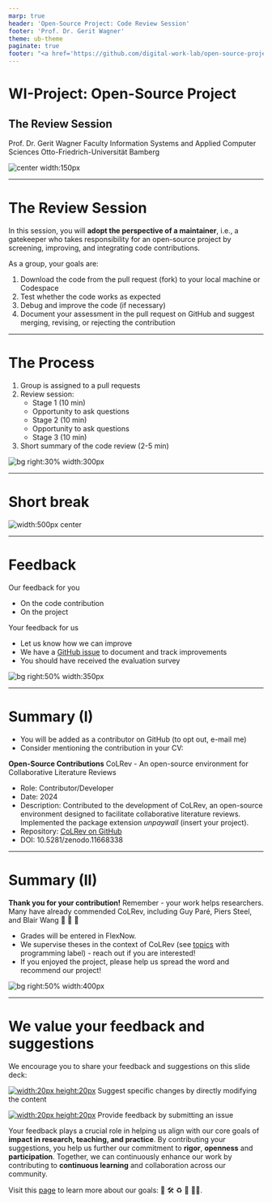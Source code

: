 ```yaml
---
marp: true
header: 'Open-Source Project: Code Review Session'
footer: 'Prof. Dr. Gerit Wagner'
theme: ub-theme
paginate: true
footer: "<a href='https://github.com/digital-work-lab/open-source-project/edit/main/slides/06-code_review.md' target='_blank'>⚙️</a>"
---
```


<!-- paginate: true -->

<!-- _class: centered -->

# WI-Project: Open-Source Project

## The Review Session

Prof. Dr. Gerit Wagner
Faculty Information Systems and Applied Computer Sciences
Otto-Friedrich-Universität Bamberg

![center width:150px](../assets/qr-open-source-project.png)

---
<!-- paginate: true -->

# The Review Session

In this session, you will **adopt the perspective of a maintainer**, i.e., a gatekeeper who takes responsibility for an open-source project by screening, improving, and integrating code contributions.

As a group, your goals are:

1. Download the code from the pull request (fork) to your local machine or Codespace
2. Test whether the code works as expected
3. Debug and improve the code (if necessary)
4. Document your assessment in the pull request on GitHub and suggest merging, revising, or rejecting the contribution

---

# The Process

1. Group is assigned to a pull requests
2. Review session:
    - Stage 1 (10 min)
    - Opportunity to ask questions
    - Stage 2 (10 min)
    - Opportunity to ask questions
    - Stage 3 (10 min)
3. Short summary of the code review (2-5 min)

![bg right:30% width:300px](../assets/christina-wocintechchat-com-5UHFPbvBBzY-unsplash.jpg)

---

<!-- _class: centered -->

# Short break

![width:500px center](../assets/game_completed.jpg)

---

# Feedback

Our feedback for you

- On the code contribution
- On the project

Your feedback for us

- Let us know how we can improve
- We have a [GitHub issue](https://github.com/digital-work-lab/open-source-project/issues) to document and track improvements
- You should have received the evaluation survey

![bg right:50% width:350px](../assets/feedback.jpg)

---

# Summary (I)

- You will be added as a contributor on GitHub (to opt out, e-mail me)
- Consider mentioning the contribution in your CV:

**Open-Source Contributions**
CoLRev - An open-source environment for Collaborative Literature Reviews

- Role: Contributor/Developer
- Date: 2024
- Description: Contributed to the development of CoLRev, an open-source environment designed to facilitate collaborative literature reviews. Implemented the package extension *unpaywall* (insert your project).
- Repository: [CoLRev on GitHub](https://github.com/CoLRev-Environment/colrev)
- DOI: 10.5281/zenodo.11668338

<!-- 

# How this project may benefit you

- The value of Open Source Software (OSS) development experiences is increasingly recognized as a significant indicator of a candidate's capabilities in technology and software development.
- According to Long (2009, *Journal of Information Technology Education: Research*), OSS contributions are noteworthy on resumes and play a crucial role in hiring and promotion decisions.
- Employers view OSS experiences as strong evidence of a candidate's:
  - Practical skills
  - Problem-solving abilities
  - Collaborative spirit
- You can add this project to your CV!
-->

---

# Summary (II)

**Thank you for your contribution!**
Remember - your work helps researchers. Many have already commended CoLRev, including Guy Paré, Piers Steel, and Blair Wang 🎉 🙌 🎊

- Grades will be entered in FlexNow.
- We supervise theses in the context of CoLRev (see [topics](https://digital-work-lab.github.io/theses/docs/topics.html) with programming label) - reach out if you are interested!
- If you enjoyed the project, please help us spread the word and recommend our project!

![bg right:50% width:400px](../assets/Thank-you.jpg)

---

# We value your feedback and suggestions

We encourage you to share your feedback and suggestions on this slide deck:

[![width:20px height:20px](../assets/iconmonstr-pencil-lined.svg)](https://github.com/digital-work-lab/open-source-project/edit/main/slides/01-topics.md) Suggest specific changes by directly modifying the content

[![width:20px height:20px](../assets/iconmonstr-info-12.svg)](https://github.com/digital-work-lab/open-source-project/issues/new) Provide feedback by submitting an issue

Your feedback plays a crucial role in helping us align with our core goals of **impact in research, teaching, and practice**. By contributing your suggestions, you help us further our commitment to **rigor**, **openness** and **participation**. Together, we can continuously enhance our work by contributing to **continuous learning** and collaboration across our community.

Visit this [page](https://digital-work-lab.github.io/handbook/docs/10-lab/10_processes/10.01.goals.html) to learn more about our goals: 🚀 🛠️ ♻️ 🙏 🧑‍🎓️.
